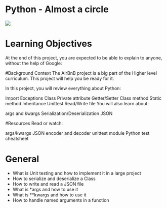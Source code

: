 # Python - Almost a circle
![](https://c.tenor.com/9_qAOoqs-JkAAAAM/futurama-fry.gif)

# Learning Objectives
At the end of this project, you are expected to be able to explain to anyone, without the help of Google:

#Background Context
The AirBnB project is a big part of the Higher level curriculum. This project will help you be ready for it.

In this project, you will review everything about Python:

Import
Exceptions
Class
Private attribute
Getter/Setter
Class method
Static method
Inheritance
Unittest
Read/Write file
You will also learn about:

args and kwargs
Serialization/Deserialization
JSON

#Resources
Read or watch:

args/kwargs
JSON encoder and decoder
unittest module
Python test cheatsheet

# General
- What is Unit testing and how to implement it in a large project
- How to serialize and deserialize a Class
- How to write and read a JSON file
- What is *args and how to use it
- What is **kwargs and how to use it
- How to handle named arguments in a function

![]()
